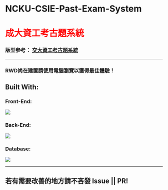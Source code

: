 # NCKU-CSIE-Past-Exam-System

<h1 align="left"><a href="https://nckucsie-pastexam.owenowenisme.com" target="_blank" style="text-decoration:none;color:red;">成大資工考古題系統</a></h1>

### 版型參考： [交大資工考古題系統](https://pastexam.nctucsunion.me/main)
---
### RWD尚在建置請使用電腦瀏覽以獲得最佳體驗！

## Built With:

### Front-End:
<p align="left">
  <a href="https://skillicons.dev">
    <img src="https://skillicons.dev/icons?i=react,mui" />
  </a>
</p>

### Back-End:
<p align="left">
  <a href="https://skillicons.dev">
    <img src="https://skillicons.dev/icons?i=fastapi,nginx" />
  </a>
</p>

### Database:
<p align="left">
  <a href="https://skillicons.dev">
    <img src="https://skillicons.dev/icons?i=mysql" />
  </a>
</p>

---
## 若有需要改善的地方請不吝發 Issue || PR!
